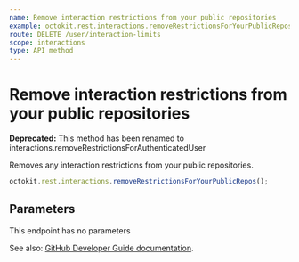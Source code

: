 ```yaml
---
name: Remove interaction restrictions from your public repositories
example: octokit.rest.interactions.removeRestrictionsForYourPublicRepos()
route: DELETE /user/interaction-limits
scope: interactions
type: API method
---
```


# Remove interaction restrictions from your public repositories

**Deprecated:** This method has been renamed to interactions.removeRestrictionsForAuthenticatedUser

Removes any interaction restrictions from your public repositories.

```js
octokit.rest.interactions.removeRestrictionsForYourPublicRepos();
```

## Parameters

This endpoint has no parameters

See also: [GitHub Developer Guide documentation](https://docs.github.com/enterprise-cloud@latest//rest/reference/interactions#remove-interaction-restrictions-from-your-public-repositories).
